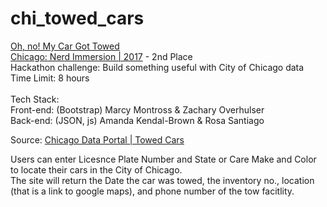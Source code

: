 # chi_towed_cars

[Oh, no! My Car Got Towed](https://heymarcy.github.io/chi_towed_cars/)<br />
[Chicago: Nerd Immersion | 2017](https://www.eventbrite.com/e/nerd-immersion-2017-tickets-37738040495) - 2nd Place<br />
Hackathon challenge: Build something useful with City of Chicago data<br />
Time Limit: 8 hours<br />
<br />
Tech Stack: <br />
Front-end: (Bootstrap) Marcy Montross & Zachary Overhulser<br />
Back-end: (JSON, js) Amanda Kendal-Brown & Rosa Santiago<br />

Source: [Chicago Data Portal | Towed Cars](https://data.cityofchicago.org/Transportation/Towed-Vehicles/ygr5-vcbg)<br />

Users can enter Licesnce Plate Number and State or Care Make and Color to locate their cars in the City of Chicago. <br />
The site will return the Date the car was towed, the inventory no., location (that is a link to google maps), and phone number of the tow facitlity. <br />
